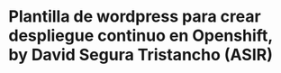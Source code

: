 # Plantilla de wordpress para crear despliegue continuo en Openshift, by David Segura Tristancho (ASIR)


